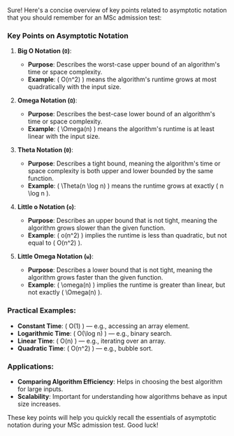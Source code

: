 Sure! Here's a concise overview of key points related to asymptotic notation that you should remember for an MSc admission test:

### Key Points on Asymptotic Notation

1. **Big O Notation (`O`)**:
   - **Purpose**: Describes the worst-case upper bound of an algorithm's time or space complexity.
   - **Example**: \( O(n^2) \) means the algorithm's runtime grows at most quadratically with the input size.

2. **Omega Notation (`Ω`)**:
   - **Purpose**: Describes the best-case lower bound of an algorithm's time or space complexity.
   - **Example**: \( \Omega(n) \) means the algorithm's runtime is at least linear with the input size.

3. **Theta Notation (`Θ`)**:
   - **Purpose**: Describes a tight bound, meaning the algorithm's time or space complexity is both upper and lower bounded by the same function.
   - **Example**: \( \Theta(n \log n) \) means the runtime grows at exactly \( n \log n \).

4. **Little o Notation (`o`)**:
   - **Purpose**: Describes an upper bound that is not tight, meaning the algorithm grows slower than the given function.
   - **Example**: \( o(n^2) \) implies the runtime is less than quadratic, but not equal to \( O(n^2) \).

5. **Little Omega Notation (`ω`)**:
   - **Purpose**: Describes a lower bound that is not tight, meaning the algorithm grows faster than the given function.
   - **Example**: \( \omega(n) \) implies the runtime is greater than linear, but not exactly \( \Omega(n) \).

### Practical Examples:
- **Constant Time**: \( O(1) \) — e.g., accessing an array element.
- **Logarithmic Time**: \( O(\log n) \) — e.g., binary search.
- **Linear Time**: \( O(n) \) — e.g., iterating over an array.
- **Quadratic Time**: \( O(n^2) \) — e.g., bubble sort.

### Applications:
- **Comparing Algorithm Efficiency**: Helps in choosing the best algorithm for large inputs.
- **Scalability**: Important for understanding how algorithms behave as input size increases.

These key points will help you quickly recall the essentials of asymptotic notation during your MSc admission test. Good luck!
